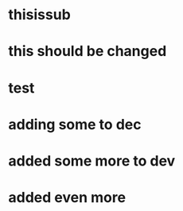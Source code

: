 # thisissub




# this should be changed


# test


# adding some to dec



# added some more to dev


# added even more